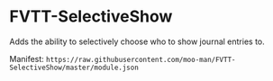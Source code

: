 # FVTT-SelectiveShow
 Adds the ability to selectively choose who to show journal entries to.

 Manifest: `https://raw.githubusercontent.com/moo-man/FVTT-SelectiveShow/master/module.json`
